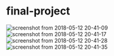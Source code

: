 # final-project

![screenshot from 2018-05-12 20-41-09](https://user-images.githubusercontent.com/34799149/39965273-b80a9c2a-564a-11e8-924a-2d6f1a5431e4.png)
![screenshot from 2018-05-12 20-41-17](https://user-images.githubusercontent.com/34799149/39965274-b8201294-564a-11e8-987b-380c2fcdbe06.png)
![screenshot from 2018-05-12 20-41-28](https://user-images.githubusercontent.com/34799149/39965275-b837bd22-564a-11e8-9513-5d262a3b02e6.png)
![screenshot from 2018-05-12 20-41-35](https://user-images.githubusercontent.com/34799149/39965276-b84b579c-564a-11e8-9b0b-88d69f528482.png)
